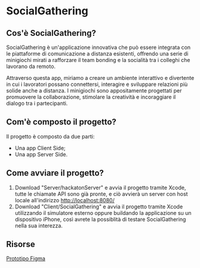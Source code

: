 # SocialGathering

## Cos'è SocialGathering?
SocialGathering è un'applicazione innovativa che può essere integrata con le piattaforme di comunicazione a distanza esistenti, offrendo una serie di minigiochi mirati a rafforzare il team bonding e la socialità tra i colleghi che lavorano da remoto.

Attraverso questa app, miriamo a creare un ambiente interattivo e divertente in cui i lavoratori possano connettersi, interagire e sviluppare relazioni più solide anche a distanza. I minigiochi sono appositamente progettati per promuovere la collaborazione, stimolare la creatività e incoraggiare il dialogo tra i partecipanti.

## Com'è composto il progetto?
Il progetto è composto da due parti:
- Una app Client Side;
- Una app Server Side.

## Come avviare il progetto?
1) Download "Server/hackatonServer" e avvia il progetto tramite Xcode, tutte le chiamate API sono già pronte, e ciò avvierà un server con host locale all'indirizzo [http://localhost:8080/](http://localhost:8080/)
2) Download "Client/SocialGathering" e avvia il progetto tramite Xcode utilizzando il simulatore esterno oppure buildando la applicazione su un dispositivo iPhone, così avrete la possiblità di testare SocialGathering nella sua interezza.

## Risorse 
[Prototipo Figma](https://www.figma.com/file/eXavUE0LTMk9ZQjDLfRBk8/SocialGather?type=design&node-id=0-1&t=SmTY7cAVaskTYMy2-0)
